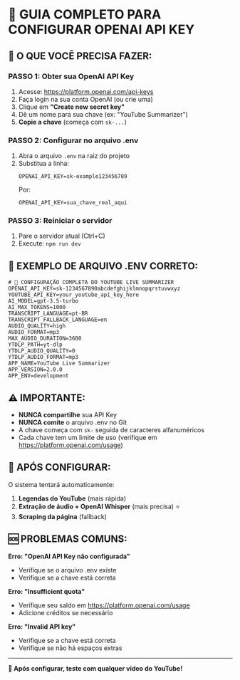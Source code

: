 # 🚀 GUIA COMPLETO PARA CONFIGURAR OPENAI API KEY

## 🎯 **O QUE VOCÊ PRECISA FAZER:**

### **PASSO 1: Obter sua OpenAI API Key**
1. Acesse: https://platform.openai.com/api-keys
2. Faça login na sua conta OpenAI (ou crie uma)
3. Clique em **"Create new secret key"**
4. Dê um nome para sua chave (ex: "YouTube Summarizer")
5. **Copie a chave** (começa com `sk-...`)

### **PASSO 2: Configurar no arquivo .env**
1. Abra o arquivo `.env` na raiz do projeto
2. Substitua a linha:
   ```
   OPENAI_API_KEY=sk-example123456789
   ```
   Por:
   ```
   OPENAI_API_KEY=sua_chave_real_aqui
   ```

### **PASSO 3: Reiniciar o servidor**
1. Pare o servidor atual (Ctrl+C)
2. Execute: `npm run dev`

## 🔑 **EXEMPLO DE ARQUIVO .ENV CORRETO:**

```
# 🎵 CONFIGURAÇÃO COMPLETA DO YOUTUBE LIVE SUMMARIZER
OPENAI_API_KEY=sk-1234567890abcdefghijklmnopqrstuvwxyz
YOUTUBE_API_KEY=your_youtube_api_key_here
AI_MODEL=gpt-3.5-turbo
AI_MAX_TOKENS=1000
TRANSCRIPT_LANGUAGE=pt-BR
TRANSCRIPT_FALLBACK_LANGUAGE=en
AUDIO_QUALITY=high
AUDIO_FORMAT=mp3
MAX_AUDIO_DURATION=3600
YTDLP_PATH=yt-dlp
YTDLP_AUDIO_QUALITY=0
YTDLP_AUDIO_FORMAT=mp3
APP_NAME=YouTube Live Summarizer
APP_VERSION=2.0.0
APP_ENV=development
```

## ⚠️ **IMPORTANTE:**

- **NUNCA compartilhe** sua API Key
- **NUNCA comite** o arquivo .env no Git
- A chave começa com `sk-` seguida de caracteres alfanuméricos
- Cada chave tem um limite de uso (verifique em https://platform.openai.com/usage)

## 🎉 **APÓS CONFIGURAR:**

O sistema tentará automaticamente:
1. **Legendas do YouTube** (mais rápida)
2. **Extração de áudio + OpenAI Whisper** (mais precisa) ⭐
3. **Scraping da página** (fallback)

## 🆘 **PROBLEMAS COMUNS:**

**Erro: "OpenAI API Key não configurada"**
- Verifique se o arquivo .env existe
- Verifique se a chave está correta

**Erro: "Insufficient quota"**
- Verifique seu saldo em https://platform.openai.com/usage
- Adicione créditos se necessário

**Erro: "Invalid API key"**
- Verifique se a chave está correta
- Verifique se não há espaços extras

---

**🚀 Após configurar, teste com qualquer vídeo do YouTube!**

